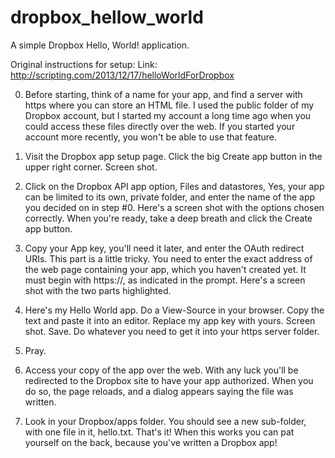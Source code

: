 dropbox_hellow_world
====================

A simple Dropbox Hello, World! application.

Original instructions for setup:
Link: http://scripting.com/2013/12/17/helloWorldForDropbox

0. Before starting, think of a name for your app, and find a server with https where you can store an HTML file. I used the public folder of my Dropbox account, but I started my account a long time ago when you could access these files directly over the web. If you started your account more recently, you won't be able to use that feature.

1. Visit the Dropbox app setup page. Click the big Create app button in the upper right corner. Screen shot.

2. Click on the Dropbox API app option, Files and datastores, Yes, your app can be limited to its own, private folder, and enter the name of the app you decided on in step #0. Here's a screen shot with the options chosen correctly. When you're ready, take a deep breath and click the Create app button.

3. Copy your App key, you'll need it later, and enter the OAuth redirect URIs. This part is a little tricky. You need to enter the exact address of the web page containing your app, which you haven't created yet. It must begin with https://, as indicated in the prompt. Here's a screen shot with the two parts highlighted.

4. Here's my Hello World app. Do a View-Source in your browser. Copy the text and paste it into an editor. Replace my app key with yours. Screen shot. Save. Do whatever you need to get it into your https server folder.

5. Pray.

6. Access your copy of the app over the web. With any luck you'll be redirected to the Dropbox site to have your app authorized. When you do so, the page reloads, and a dialog appears saying the file was written.

7. Look in your Dropbox/apps folder. You should see a new sub-folder, with one file in it, hello.txt. That's it! When this works you can pat yourself on the back, because you've written a Dropbox app! 
